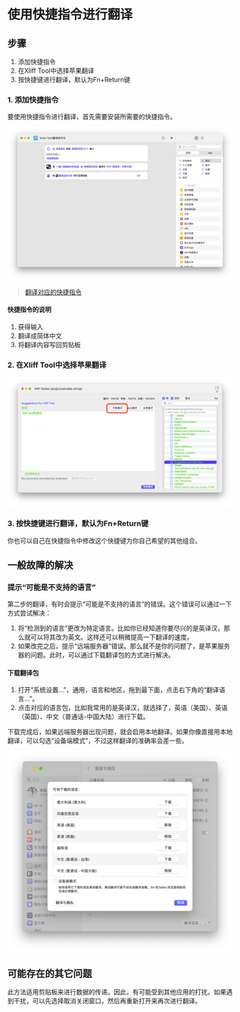 # 使用快捷指令进行翻译
## 步骤
1. 添加快捷指令
2. 在Xliff Tool中选择苹果翻译
3. 按快捷键进行翻译，默认为Fn+Return键

### 1. 添加快捷指令
要使用快捷指令进行翻译，首先需要安装所需要的快捷指令。

![shortcut-w1312](assets/shortcut.png)


> [翻译对应的快捷指令](https://www.icloud.com/shortcuts/08da5e8939fe48deb34a5b8b27ceb3ec)

#### 快捷指令的说明
1. 获得输入
2. 翻译成简体中文
3. 将翻译内容写回剪贴板

### 2. 在Xliff Tool中选择苹果翻译

![apple_translate_button-w1228](assets/apple_translate_button.png)

### 3. 按快捷键进行翻译，默认为Fn+Return键
你也可以自己在快捷指令中修改这个快捷键为你自己希望的其他组合。

## 一般故障的解决
### 提示“可能是不支持的语言”
第二步的翻译，有时会提示“可能是不支持的语言”的错误。这个错误可以通过一下方式尝试解决：

1. 将“检测到的语言”更改为特定语言。比如你已经知道你要尽兴的是英译汉，那么就可以将其改为英文。这样还可以稍微提高一下翻译的速度。
2. 如果改完之后，提示“远端服务器”错误。那么就不是你的问题了，是苹果服务器的问题。此时，可以通过下载翻译包的方式进行解决。

#### 下载翻译包
1. 打开“系统设置…”，通用，语言和地区，拖到最下面，点击右下角的“翻译语言…”。
2. 点击对应的语言包，比如我常用的是英译汉，就选择了，英语（美国）、英语（英国）、中文（普通话-中国大陆）进行下载。

下载完成后，如果远端服务器出现问题，就会启用本地翻译。如果你像直接用本地翻译，可以勾选“设备端模式”，不过这样翻译的准确率会差一些。

![下载翻译包-w827](assets/16804934979283.png)

## 可能存在的其它问题
此方法适用剪贴板来进行数据的传递。因此，有可能受到其他应用的打扰。如果遇到干扰，可以先选择取消关闭窗口，然后再重新打开来再次进行翻译。